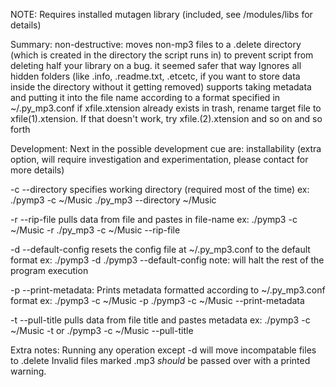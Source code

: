 NOTE: Requires installed mutagen library (included, see /modules/libs for details)

Summary: 
non-destructive: moves non-mp3 files to a .delete directory (which is created in the directory the script runs in)
to prevent script from deleting half your library on a bug. it seemed safer that way
Ignores all hidden folders (like .info, .readme.txt, .etcetc, if you want to store data inside the directory without it getting removed)
supports taking metadata and putting it into the file name according to a format specified in ~/.py_mp3.conf
if xfile.xtension already exists in trash, rename target file to xfile(1).xtension. If that doesn't work, try xfile.(2).xtension and so on and so forth

Development: 
Next in the possible development cue are:
installability (extra option, will require investigation and experimentation, please contact for more details)

-c <or> --directory
specifies working directory (required most of the time)
ex: ./pymp3 -c ~/Music <or> ./py_mp3 --directory ~/Music

-r <or> --rip-file
pulls data from file and pastes in file-name
ex: ./pymp3 -c ~/Music -r <or> ./py_mp3 -c ~/Music --rip-file

-d <or> --default-config
resets the config file at ~/.py_mp3.conf to the default format
ex: ./pymp3 -d <or> ./pymp3 --default-config
note: will halt the rest of the program execution

-p <or> --print-metadata:
Prints metadata formatted according to ~/.py_mp3.conf format
ex: ./pymp3 -c ~/Music -p <or> ./pymp3 -c ~/Music --print-metadata

-t <or> --pull-title
pulls data from file title and pastes metadata
ex: ./pymp3 -c ~/Music -t or ./pymp3 -c ~/Music --pull-title

Extra notes: 
Running any operation except -d will move incompatable files to .delete
Invalid files marked .mp3 *should* be passed over with a printed warning.